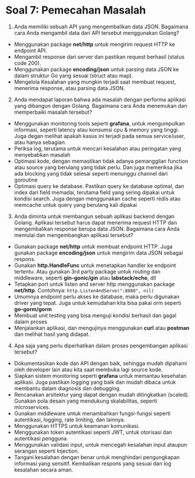 # Soal 7: Pemecahan Masalah

1. Anda memiliki sebuah API yang mengembalikan data JSON. Bagaimana cara Anda mengambil data dari API tersebut menggunakan Golang?

- Menggunakan package **net/http** untuk mengirim request HTTP ke endpoint API.
- Mengambil response dari server dan pastikan request berhasil (status code 200).
- Menggunakan package **encoding/json** untuk parsing data JSON ke dalam struktur Go yang sesuai (struct atau map).
- Mengelola Kesalahan yang mungkin terjadi saat membuat request, menerima response, atau parsing data JSON.


2. Anda mendapat laporan bahwa ada masalah dengan performa aplikasi yang dibangun dengan Golang. Bagaimana cara Anda menemukan dan memperbaiki masalah tersebut?

- Menggunakan monitoring tools seperti **grafana**, untuk mengumpulkan informasi, seperti latency atau konsumsi cpu & memory yang tinggi. Juga degan melihat apakah kasus ini terjadi pada semua service/user, atau hanya sebagian.
- Periksa log, terutama untuk mencari kesalahan atau peringatan yang menyebabkan masalah
- Optimasi kode, dengan memastikan tidak adanya pemanggilan function atau source yang berulang yang tidak perlu. Dan juga memeriksa jika ada blocking yang tidak selesai seperti menunggu channel dari goroutine
- Optimasi query ke database. Pastikan query ke database optimal, dan index dari field memadai, terutama field yang sering dipakai untuk kondisi search. Juga dengan menggunakan cache seperti redis atau memcache untuk query yang berulang kali dipakai


3. Anda diminta untuk membangun sebuah aplikasi backend dengan Golang. Aplikasi tersebut harus dapat menerima request HTTP dan mengembalikan response berupa data JSON. Bagaimana cara Anda memulai dan mengembangkan aplikasi tersebut?

- Gunakan package **net/http** untuk membuat endpoint HTTP. Juga gunakan package **encoding/json** untuk mengirim data JSON sebagai respons.
- Gunakan **http.HandleFunc** untuk menetapkan handler ke endpoint tertentu. Atau gunakan 3rd party package untuk routing dan middleware, seperti **gin-gonic/gin** atau **labstack/echo**, dll
- Tetapkan port untuk listen and server http menggunakan package **net/http**. Contohnya: `http.ListenAndServe(":8080", nil)`
- Umumnya endpoint perlu akses ke database, maka perlu digunakan driver yang tepat. Juga untuk kemudahan kita bisa pakai orm seperti **go-gorm/gorm**
- Membuat unit testing yang bisa menguji kondisi berhasil dan gagal dalam proses
- Menjalankan aplikasi, dan mengujinya menggunakan **curl** atau **postman** dan melihat hasil yang didapat.


4. Apa saja yang perlu diperhatikan dalam proses pengembangan aplikasi tersebut?

- Dokumentasikan kode dan API dengan baik, sehingga mudah dipahami oleh developer lain atau kita saat membuka lagi source kode.
- Siapkan sistem monitoring seperti **grafana** untuk memantau kesehatan aplikasi. Juga pastikan logging yang baik dan mudah dibaca untuk membantu dalam diagnosis dan debugging.
- Rencanakan arsitektur yang dapat dengan mudah ditingkatkan (scaled). Gunakan pola desain yang mendukung skalabilitas, seperti microservices.
- Gunakan middleware untuk menambahkan fungsi-fungsi seperti autentikasi, logging, rate limiting, dan lainnya.
- Menggunakan HTTPS untuk keamanan komunikasi.
- Menggunakan token autentikasi seperti JWT, untuk otorisasi dan autentikasi pengguna.
- Menggunakan validasi input, untuk mencegah kesalahan input ataupun serangan seperti Injection.
- Tangani kesalahan dengan benar untuk menghindari pengungkapan informasi yang sensitif. Kembalikan respons yang sesuai dan log kesalahan secara aman.





